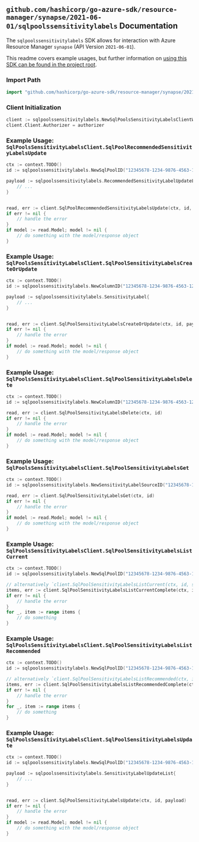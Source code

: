 
## `github.com/hashicorp/go-azure-sdk/resource-manager/synapse/2021-06-01/sqlpoolssensitivitylabels` Documentation

The `sqlpoolssensitivitylabels` SDK allows for interaction with Azure Resource Manager `synapse` (API Version `2021-06-01`).

This readme covers example usages, but further information on [using this SDK can be found in the project root](https://github.com/hashicorp/go-azure-sdk/tree/main/docs).

### Import Path

```go
import "github.com/hashicorp/go-azure-sdk/resource-manager/synapse/2021-06-01/sqlpoolssensitivitylabels"
```


### Client Initialization

```go
client := sqlpoolssensitivitylabels.NewSqlPoolsSensitivityLabelsClientWithBaseURI("https://management.azure.com")
client.Client.Authorizer = authorizer
```


### Example Usage: `SqlPoolsSensitivityLabelsClient.SqlPoolRecommendedSensitivityLabelsUpdate`

```go
ctx := context.TODO()
id := sqlpoolssensitivitylabels.NewSqlPoolID("12345678-1234-9876-4563-123456789012", "example-resource-group", "workspaceName", "sqlPoolName")

payload := sqlpoolssensitivitylabels.RecommendedSensitivityLabelUpdateList{
	// ...
}


read, err := client.SqlPoolRecommendedSensitivityLabelsUpdate(ctx, id, payload)
if err != nil {
	// handle the error
}
if model := read.Model; model != nil {
	// do something with the model/response object
}
```


### Example Usage: `SqlPoolsSensitivityLabelsClient.SqlPoolSensitivityLabelsCreateOrUpdate`

```go
ctx := context.TODO()
id := sqlpoolssensitivitylabels.NewColumnID("12345678-1234-9876-4563-123456789012", "example-resource-group", "workspaceName", "sqlPoolName", "schemaName", "tableName", "columnName")

payload := sqlpoolssensitivitylabels.SensitivityLabel{
	// ...
}


read, err := client.SqlPoolSensitivityLabelsCreateOrUpdate(ctx, id, payload)
if err != nil {
	// handle the error
}
if model := read.Model; model != nil {
	// do something with the model/response object
}
```


### Example Usage: `SqlPoolsSensitivityLabelsClient.SqlPoolSensitivityLabelsDelete`

```go
ctx := context.TODO()
id := sqlpoolssensitivitylabels.NewColumnID("12345678-1234-9876-4563-123456789012", "example-resource-group", "workspaceName", "sqlPoolName", "schemaName", "tableName", "columnName")

read, err := client.SqlPoolSensitivityLabelsDelete(ctx, id)
if err != nil {
	// handle the error
}
if model := read.Model; model != nil {
	// do something with the model/response object
}
```


### Example Usage: `SqlPoolsSensitivityLabelsClient.SqlPoolSensitivityLabelsGet`

```go
ctx := context.TODO()
id := sqlpoolssensitivitylabels.NewSensitivityLabelSourceID("12345678-1234-9876-4563-123456789012", "example-resource-group", "workspaceName", "sqlPoolName", "schemaName", "tableName", "columnName", "current")

read, err := client.SqlPoolSensitivityLabelsGet(ctx, id)
if err != nil {
	// handle the error
}
if model := read.Model; model != nil {
	// do something with the model/response object
}
```


### Example Usage: `SqlPoolsSensitivityLabelsClient.SqlPoolSensitivityLabelsListCurrent`

```go
ctx := context.TODO()
id := sqlpoolssensitivitylabels.NewSqlPoolID("12345678-1234-9876-4563-123456789012", "example-resource-group", "workspaceName", "sqlPoolName")

// alternatively `client.SqlPoolSensitivityLabelsListCurrent(ctx, id, sqlpoolssensitivitylabels.DefaultSqlPoolSensitivityLabelsListCurrentOperationOptions())` can be used to do batched pagination
items, err := client.SqlPoolSensitivityLabelsListCurrentComplete(ctx, id, sqlpoolssensitivitylabels.DefaultSqlPoolSensitivityLabelsListCurrentOperationOptions())
if err != nil {
	// handle the error
}
for _, item := range items {
	// do something
}
```


### Example Usage: `SqlPoolsSensitivityLabelsClient.SqlPoolSensitivityLabelsListRecommended`

```go
ctx := context.TODO()
id := sqlpoolssensitivitylabels.NewSqlPoolID("12345678-1234-9876-4563-123456789012", "example-resource-group", "workspaceName", "sqlPoolName")

// alternatively `client.SqlPoolSensitivityLabelsListRecommended(ctx, id, sqlpoolssensitivitylabels.DefaultSqlPoolSensitivityLabelsListRecommendedOperationOptions())` can be used to do batched pagination
items, err := client.SqlPoolSensitivityLabelsListRecommendedComplete(ctx, id, sqlpoolssensitivitylabels.DefaultSqlPoolSensitivityLabelsListRecommendedOperationOptions())
if err != nil {
	// handle the error
}
for _, item := range items {
	// do something
}
```


### Example Usage: `SqlPoolsSensitivityLabelsClient.SqlPoolSensitivityLabelsUpdate`

```go
ctx := context.TODO()
id := sqlpoolssensitivitylabels.NewSqlPoolID("12345678-1234-9876-4563-123456789012", "example-resource-group", "workspaceName", "sqlPoolName")

payload := sqlpoolssensitivitylabels.SensitivityLabelUpdateList{
	// ...
}


read, err := client.SqlPoolSensitivityLabelsUpdate(ctx, id, payload)
if err != nil {
	// handle the error
}
if model := read.Model; model != nil {
	// do something with the model/response object
}
```

